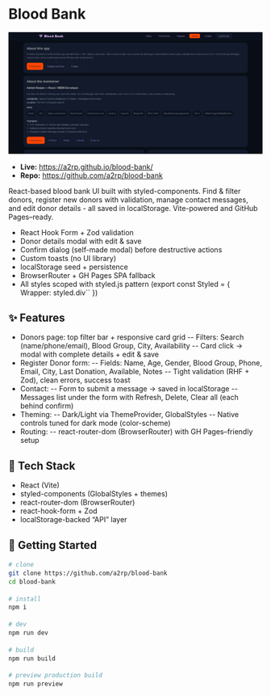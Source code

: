 # Blood Bank

![alt text](image-1.png)

-   **Live:** https://a2rp.github.io/blood-bank/
-   **Repo:** https://github.com/a2rp/blood-bank

React-based blood bank UI built with styled-components.
Find & filter donors, register new donors with validation, manage contact messages, and edit donor details -
all saved in localStorage. Vite-powered and GitHub Pages–ready.

-   React Hook Form + Zod validation
-   Donor details modal with edit & save
-   Confirm dialog (self-made modal) before destructive actions
-   Custom toasts (no UI library)
-   localStorage seed + persistence
-   BrowserRouter + GH Pages SPA fallback
-   All styles scoped with styled.js pattern (export const Styled = { Wrapper: styled.div`` })

## ✨ Features

-   Donors page: top filter bar + responsive card grid
    -- Filters: Search (name/phone/email), Blood Group, City, Availability
    -- Card click → modal with complete details + edit & save
-   Register Donor form:
    -- Fields: Name, Age, Gender, Blood Group, Phone, Email, City, Last Donation, Available, Notes
    -- Tight validation (RHF + Zod), clean errors, success toast
-   Contact:
    -- Form to submit a message → saved in localStorage
    -- Messages list under the form with Refresh, Delete, Clear all (each behind confirm)
-   Theming:
    -- Dark/Light via ThemeProvider, GlobalStyles
    -- Native controls tuned for dark mode (color-scheme)
-   Routing:
    -- react-router-dom (BrowserRouter) with GH Pages–friendly setup

## 🧱 Tech Stack

-   React (Vite)
-   styled-components (GlobalStyles + themes)
-   react-router-dom (BrowserRouter)
-   react-hook-form + Zod
-   localStorage-backed “API” layer

## 🚀 Getting Started

```bash
# clone
git clone https://github.com/a2rp/blood-bank
cd blood-bank

# install
npm i

# dev
npm run dev

# build
npm run build

# preview production build
npm run preview
```

